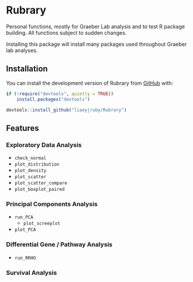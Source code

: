 
<!-- README.md is generated from README.Rmd. Please edit that file -->

# Rubrary

<!-- badges: start -->
<!-- badges: end -->

Personal functions, mostly for Graeber Lab analysis and to test R
package building. All functions subject to sudden changes.

Installing this package will install many packages used throughout
Graeber lab analyses.

## Installation

You can install the development version of Rubrary from
[GitHub](https://github.com/) with:

``` r
if (!require("devtools", quietly = TRUE))
    install.packages("devtools")

devtools::install_github("liaoyjruby/Rubrary")
```

## Features

### Exploratory Data Analysis

- `check_normal`
- `plot_distribution`
- `plot_density`
- `plot_scatter`
- `plot_scatter_compare`
- `plot_boxplot_paired`

### Principal Components Analysis

- `run_PCA`
  - `plot_screeplot`
- `plot_PCA`

### Differential Gene / Pathway Analysis

- `run_RRHO`

### Survival Analysis
